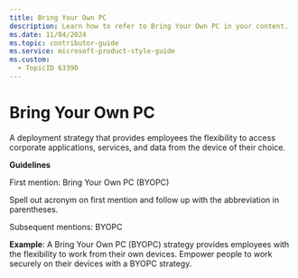 ```yaml
---
title: Bring Your Own PC
description: Learn how to refer to Bring Your Own PC in your content.
ms.date: 11/04/2024
ms.topic: contributor-guide
ms.service: microsoft-product-style-guide
ms.custom:
  - TopicID 63390
---
```



# Bring Your Own PC

A deployment strategy that provides employees the flexibility to access corporate applications, services, and data from the device of their choice.

**Guidelines**

​​First mention: Bring Your Own PC (BYOPC)

Spell out acronym on first mention and follow up with the abbreviation in parentheses.

Subsequent mentions: BYOPC

**Example**: A Bring Your Own PC (BYOPC) strategy provides employees with the flexibility to work from their own devices. Empower people to work securely on their devices with a BYOPC strategy.

